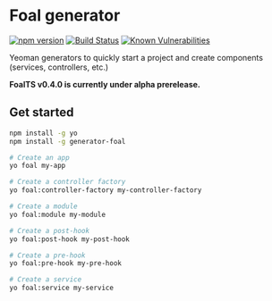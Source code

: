 # Foal generator

[![npm version](https://badge.fury.io/js/generator-foal.svg)](https://badge.fury.io/js/generator-foal)
[![Build Status](https://travis-ci.org/FoalTS/generator-foal.svg?branch=add-travis)](https://travis-ci.org/FoalTS/generator-foal)
[![Known Vulnerabilities](https://snyk.io/test/github/foalts/generator-foal/badge.svg?targetFile=generators%2Fapp%2Ftemplates%2Fpackage.json)](https://snyk.io/test/github/foalts/generator-foal?targetFile=generators%2Fapp%2Ftemplates%2Fpackage.json)

Yeoman generators to quickly start a project and create components (services, controllers, etc.)

**FoalTS v0.4.0 is currently under alpha prerelease.**

## Get started

```sh
npm install -g yo
npm install -g generator-foal
```

```sh
# Create an app
yo foal my-app

# Create a controller factory
yo foal:controller-factory my-controller-factory

# Create a module
yo foal:module my-module

# Create a post-hook
yo foal:post-hook my-post-hook

# Create a pre-hook
yo foal:pre-hook my-pre-hook

# Create a service
yo foal:service my-service
```
